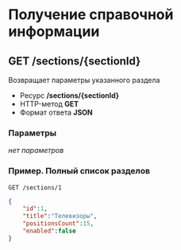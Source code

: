 # Получение справочной информации

## GET /sections/{sectionId}

Возвращает параметры указанного раздела

- Ресурс **/sections/{sectionId}**
- HTTP-метод **GET**
- Формат ответа **JSON**

### Параметры

*нет параметров*

### Пример. Полный список разделов

```
GET /sections/1
```

```json
{
    "id":1,
    "title":"Телевизоры",
    "positionsCount":15,
    "enabled":false
}
```
